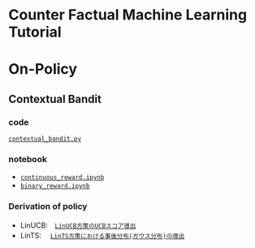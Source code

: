 # Counter Factual Machine Learning Tutorial

# On-Policy

## Contextual Bandit
### code
<a href="https://github.com/tatsuki1107/cfml_tutorial/blob/master/on-policy/contextual_bandit/contextual_bandit.py">`contextual_bandit.py`</a>

### notebook
- <a href="https://github.com/tatsuki1107/cfml_tutorial/blob/master/on-policy/contextual_bandit/continous_reward.ipynb">`continuous_reward.ipynb`</a>
- <a href="https://github.com/tatsuki1107/cfml_tutorial/blob/master/on-policy/contextual_bandit/binary_reward.ipynb">`binary_reward.ipynb`</a>

### Derivation of policy
- LinUCB:　<a href="https://qiita.com/tatsuki1107/items/02d51371f8db9eccfb30">`LinUCB方策のUCBスコア導出`</a>  
- LinTS: 　<a href="https://qiita.com/tatsuki1107/items/f720a01c4c851345ee32">`LinTS方策における事後分布(ガウス分布)の導出`</a>
